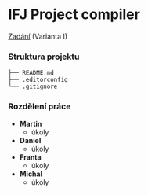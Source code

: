 
# IFJ Project compiler

[Zadání](https://wis.fit.vutbr.cz/FIT/st/cfs.php?file=/course/IFJ-IT/projects/ifj2020.pdf) (Varianta I)

### Struktura projektu
```
├── README.md
├── .editorconfig
└── .gitignore
```

### Rozdělení práce
- **Martin**
   -  úkoly
- **Daniel**
   -  úkoly
- **Franta**
   -  úkoly
- **Michal**
   -  úkoly
